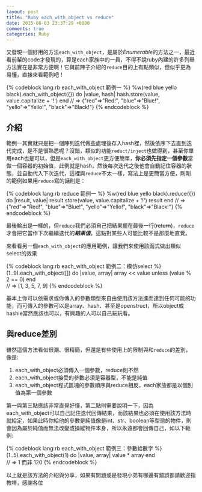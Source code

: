 ```yaml
---
layout: post
title: "Ruby each_with_object vs reduce"
date: 2015-06-03 23:37:29 +0800
comments: true
categories: Ruby
---
```


又發現一個好用的方法`each_with_object`，是屬於*Enumerable*的方法之一，最近看前輩的code才發現的，算是each家族中的一員，不得不說ruby內建的許多列舉方法實在是非常方便啊！它與前陣子介紹的`reduce`目的上有點類似，但似乎更為易懂，直接來看範例吧！
<!--more-->

{% codeblock lang:rb each_with_object 範例一 %}
	%w(red blue yello black).each_with_object({}) do |value, hash|
		hash.store(value, value.capitalize + '!')
	end
	// => {"red"=>"Red!", "blue"=>"Blue!", "yello"=>"Yello!", "black"=>"Black!"}
{% endcodeblock %}

## 介紹
範例一其實就只是把一個陣列迭代做些處理後存入hash裡，然後依序下去直到迭代完成，是不是很熟悉呢？沒錯，類似的功能`reduct/inject`也做得到，甚至你單用each也是可以，但是`each_with_object`更方便簡單，**你必須先指定一個參數**當做一個容器的初始值，此例就是hash，然後每次迭代之後他會自動記住容器的狀態，並自動代入下次迭代，這裡與`reduce`不太一樣，寫法上是更簡當方便，剛剛的範例如果用`reduce`寫的話則是：

{% codeblock lang:rb reduce 範例一 %}
	%w(red blue yello black).reduce({}) do |result, value|
		result.store(value, value.capitalize + '!')
		result
	end
	// => {"red"=>"Red!", "blue"=>"Blue!", "yello"=>"Yello!", "black"=>"Black!"}
{% endcodeblock %}
  
最後輸出是一樣的，但`reduce`我們必須自己把結果擺在最後一行(~~return~~)，`reduce`才會把它當作下次繼續迭代的***結果值***，這點對某些人可能比較不是那麼地直覺。

來看看另一個`each_with_object`的應用範例，讓我們來使用該函式做出類似select的效果  

{% codeblock lang:rb each_with_object 範例二：模仿select %}
	(1..9).each_with_object([]) do |value, array|
	    array << value unless (value % 2 == 0)
	 end	  
//  => [1, 3, 5, 7, 9]
{% endcodeblock %}

基本上你可以依需求或你傳入的參數類型來自由使用該方法進而達到任何可能的功能，而可傳入的參數可以是array、hash、甚至是openstruct，所以object或hashie當然應該也可以，有興趣的人可以自己玩玩看。


## 與reduce差別  

雖然這個方法看似很潮、很精簡，但還是有些使用上的限制與和`reduce`的差別，像是:

1. each_with_object必須傳入一個參數，reduce則不然
2. each_with_object接受的參數必須是容器型，不能是純值
3. each_with_object程式區塊的參數順序與reduce相反，each家族都是以個別值為第一個參數

第一與第三點應該非常直覺好懂，第二點則需要說明一下，因為each_with_object可以自己記住迭代回傳結果，而該結果也必須在使用該方法時就給定，如果此時你給他的參數是純值像是int、str、boolean等型態的物件，則會因為屬於純值而無法改變或操縱物件本身，所以永遠都會回傳自己，如以下範例:
  
{% codeblock lang:rb each_with_object 範例三：參數給數字 %}
	(1..5).each_with_object(1) do |value, array|
		value * array
	 end	  
	//  => 1 而非 120
{% endcodeblock %}

以上就是該方法的介紹與分享，如果有問題或是發現小弟有哪邊有錯誤都請歡迎指教唷，感謝各位